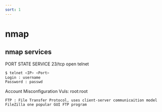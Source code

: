 ```yaml
---
sort: 1
---
```



# nmap 

## nmap services

PORT   STATE SERVICE
23/tcp open  telnet         

```bash
$ telnet <IP> <Port>
Login : username
Password : passwd
```

Account Misconfiguration Vuls:
root:root


```note
FTP : File Transfer Protocol, uses client-server communicaition model
FileZilla one popular GUI FTP program
```


